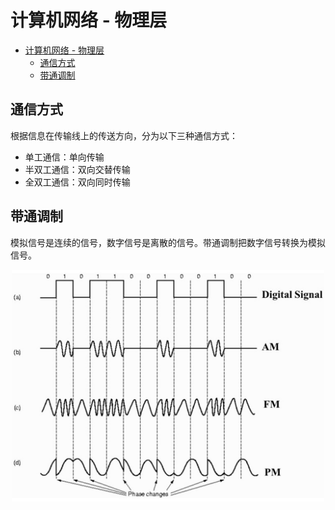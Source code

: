 # 计算机网络 - 物理层
<!-- GFM-TOC -->
* [计算机网络 - 物理层](#计算机网络---物理层)
    * [通信方式](#通信方式)
    * [带通调制](#带通调制)
<!-- GFM-TOC -->


## 通信方式

根据信息在传输线上的传送方向，分为以下三种通信方式：

- 单工通信：单向传输
- 半双工通信：双向交替传输
- 全双工通信：双向同时传输

## 带通调制

模拟信号是连续的信号，数字信号是离散的信号。带通调制把数字信号转换为模拟信号。

<div align="center"> <img src="/docs/pics/c34f4503-f62c-4043-9dc6-3e03288657df.jpg" width="500"/> </div><br>

